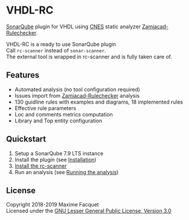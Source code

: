 # VHDL-RC  

[SonarQube](https://www.sonarqube.org) plugin for VHDL using [CNES](https://cnes.fr/en) static analyzer [Zamiacad-Rulechecker](https://github.com/VHDLTool/Zamiacad-Rulechecker/wiki).  
  
VHDL-RC is a ready to use SonarQube plugin  
Call `rc-scanner` instead of `sonar-scanner`.  
The external tool is wrapped in rc-scanner and is fully taken care of.  

## Features  
* Automated analysis (no tool configuration required)  
* Issues import from [Zamiacad-Rulechecker](https://github.com/VHDLTool/Zamiacad-Rulechecker/wiki) analysis  
* 130 guidline rules with examples and diagrams, 18 implemented rules  
* Effective rule parameters  
* Loc and comments metrics computation   
* Library and Top entity configuration  

## Quickstart
1. Setup a SonarQube 7.9 LTS instance  
2. Install the plugin (see [Installation](wiki/Try-it-in-3-clics))  
3. [Install the rc-scanner](wiki/Install-The-Scanner) 
4. Run an analysis (see [Running the analysis](wiki/Use-VHDL-RC))  

## License  
Copyright 2018-2019 Maxime Facquet    
Licensed under the [GNU Lesser General Public License, Version 3.0](https://www.gnu.org/licenses/lgpl.txt)
